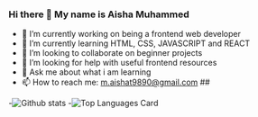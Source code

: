 ### Hi there 👋 My name is Aisha Muhammed
- 🔭 I’m currently working on being a frontend web developer
- 🌱 I’m currently learning HTML, CSS, JAVASCRIPT and REACT
- 👯 I’m looking to collaborate on beginner projects
- 🤔 I’m looking for help with useful frontend resources 
- 💬 Ask me about what i am learning
- 📫 How to reach me: m.aishat9890@gmail.com ##

-![Github stats](https://github-readme-stats.vercel.app/api?username=Aysha-py&theme=highcontrast&show_icons=true&count_private=true)
-![Top Languages Card](https://github-readme-stats.vercel.app/api/top-langs/?username=Aysha-py&layout=compact)
